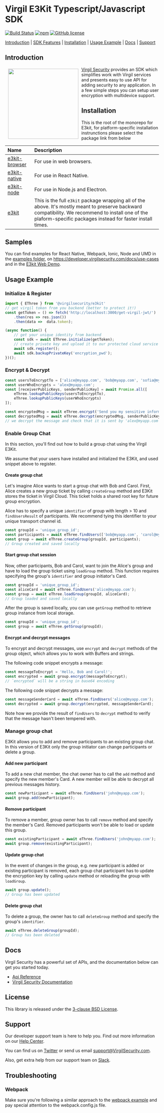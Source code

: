 # Virgil E3Kit Typescript/Javascript SDK

[![Build Status](https://travis-ci.com/VirgilSecurity/e3kit-js.svg?branch=master)](https://travis-ci.com/VirgilSecurity)
[![npm](https://img.shields.io/npm/v/@virgilsecurity/e3kit.svg)](https://www.npmjs.com/package/@virgilsecurity/e3kit)
[![GitHub license](https://img.shields.io/github/license/VirgilSecurity/e3kit-js.svg)](https://github.com/VirgilSecurity/virgil-e3kit-js/blob/master/LICENSE)

[Introduction](#introduction) | [SDK Features](#sdk-features) | [Installation](#installation) | [Usage Example](#usage-example) | [Docs](#docs) | [Support](#support)

## Introduction

<a href="https://developer.virgilsecurity.com/docs"><img width="230px" src="https://cdn.virgilsecurity.com/assets/images/github/logos/virgil-logo-red.png" align="left" hspace="10" vspace="6"></a> [Virgil Security](https://virgilsecurity.com) provides an SDK which simplifies work with Virgil services and presents easy to use API for adding security to any application. In a few simple steps you can setup user encryption with multidevice support.

## Installation

This is the root of the monorepo for E3kit, for platform-specific installation instrunctions please select the package link from below

| Name | Description |
| :--- | :---------- |
| [e3kit-browser](/packages/e3kit-browser) | For use in web browsers. |
| [e3kit-native](/packages/e3kit-native) | For use in React Native. |
| [e3kit-node](/packages/e3kit-node) | For use in Node.js and Electron. |
| [e3kit](/packages/e3kit) | This is the full `e3kit` package wrapping all of the above. It's mostly meant to preserve backward compatibility. We recommend to install one of the plaform-specific packages instead for faster install times. |

## Samples

You can find examples for React Native, Webpack, Ionic, Node and UMD in the [examples folder](/examples), on https://developer.virgilsecurity.com/docs/use-cases and in the [E3kit Web Demo](https://github.com/VirgilSecurity/demo-e3kit-web).

## Usage Example

### Initialize & Register

```javascript
import { EThree } from '@virgilsecurity/e3kit'
// get virgil token from you backend (better to protect it!)
const getToken = () => fetch('http://localhost:3000/get-virgil-jwt/')
    .then(res => res.json())
    .then(data =>  data.token);

(async function() {
    // get your unique identity from backend
    const sdk = await EThree.initialize(getToken);
    // create private key and upload it to our protected cloud service
    await sdk.register();
    await sdk.backupPrivateKey('encryption_pwd');
})();
```

### Encrypt & Decrypt

```javascript
const usersToEncryptTo = ['alice@myapp.com', 'bob@myapp.com', 'sofia@myapp.com'];
const userWhoEncrypts = 'alex@myapp.com';
const [receiverPublicKeys, senderPublicKey] = await Promise.all([
    eThree.lookupPublicKeys(usersToEncryptTo),
    eThree.lookupPublicKeys(userWhoEncrypts)
]);

const encryptedMsg = await eThree.encrypt('Send you my sensitive information!', receiversPublicKeys);
const decryptedMsg = await eThree.decrypt(encryptedMsg, senderPublicKey);
// we decrypt the message and check that it is sent by 'alex@myapp.com'
```

### Enable Group Chat

In this section, you'll find out how to build a group chat using the Virgil E3Kit.

We assume that your users have installed and initialized the E3Kit, and used snippet above to register.


#### Create group chat

Let's imagine Alice wants to start a group chat with Bob and Carol. First, Alice creates a new group ticket by calling `createGroup` method and E3Kit stores the ticket in Virgil Cloud. This ticket holds a shared root key for future group encryption.

Alice has to specify a unique `identifier` of group with length > 10 and `findUsersResult` of participants. We recommend tying this identifier to your unique transport channel id.

```javascript
const groupId = 'unique_group_id';
const participants = await eThree.findUsers(['bob@myapp.com', 'carol@myapp.com']);
const group = await eThree.createGroup(groupId, participants);
// Group created and saved locally
```

#### Start group chat session

Now, other participants, Bob and Carol, want to join the Alice's group and have to load the group ticket using `loadGroup` method. This function requires specifying the group's `identifier` and group initiator's Card.

```javascript
const groupId = 'unique_group_id';
const aliceCard = await eThree.findUsers('alice@myapp.com');
const group = await eThree.loadGroup(groupId, aliceCard);
// Group loaded and saved locally
```

After the group is saved locally, you can use `getGroup` method to retrieve group instance from local storage.

```javascript
const groupId = 'unique_group_id';
const group = await eThree.getGroup(groupId);
```

#### Encrypt and decrypt messages

To encrypt and decrypt messages, use `encrypt` and `decrypt` methods of the group object, which allows you to work with Buffers and strings.

The following code snippet encrypts a message:

```javascript
const messageToEncrypt = 'Hello, Bob and Carol!';
const encrypted = await group.encrypt(messageToEncrypt);
// `encrypted` will be a string in base64 encoding
```

The following code snippet decrypts a message:

```javascript
const messageSenderCard = await eThree.findUsers('alice@myapp.com');
const decrypted = await group.decrypt(encrypted, messageSenderCard);
```
Note how we provide the result of `findUsers` to `decrypt` method to verify that the message hasn't been tempered with.

### Manage group chat

E3Kit allows you to add and remove participants to an existing group chat. In this version of E3Kit only the group initiator can change participants or delete a group.

#### Add new participant

To add a new chat member, the chat owner has to call the `add` method and specify the new member's Card. A new member will be able to decrypt all previous messages history.

```javascript
const newParticipant = await eThree.findUsers('john@myapp.com');
await group.add(newParticipant);
```

#### Remove participant

To remove a member, group owner has to call `remove` method and specify the member's Card. Removed participants won't be able to load or update this group.

```javascript
const existingParticipant = await eThree.findUsers('john@myapp.com');
await group.remove(existingParticipant);
```

#### Update group chat

In the event of changes in the group, e.g. new participant is added or existing participant is removed, each group chat participant has to update the encryption key by calling `update` method or reloading the group with `loadGroup`.

```javascript
await group.update();
// Group has been updated
```

#### Delete group chat

To delete a group, the owner has to call `deleteGroup` method and specify the group's `identifier`.

```javascript
await eThree.deleteGroup(groupId);
// Group has been deleted
```

## Docs
Virgil Security has a powerful set of APIs, and the documentation below can get you started today.

* [Api Reference](https://virgilsecurity.github.io/virgil-e3kit-js/)
* [Virgil Security Documentation][_documentation]

## License
This library is released under the [3-clause BSD License](LICENSE).

## Support
Our developer support team is here to help you. Find out more information on our [Help Center](https://help.virgilsecurity.com).

You can find us on [Twitter](https://twitter.com/VirgilSecurity) or send us email support@VirgilSecurity.com.

Also, get extra help from our support team on [Slack](https://virgilsecurity.com/join-community).

[_virgil_crypto]: https://github.com/VirgilSecurity/virgil-crypto-javascript
[_virgil_sdk]: https://github.com/VirgilSecurity/virgil-sdk-javascript
[_documentation]: https://developer.virgilsecurity.com

## Troubleshooting

### Webpack

Make sure you're following a similar approach to the [webpack example](/examples/webpack) and pay special attention to the webpack.config.js file.
